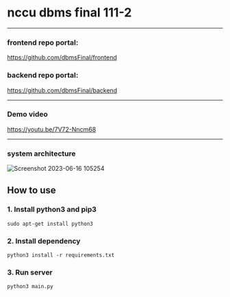 # nccu dbms final 111-2

***

### frontend repo portal: 
https://github.com/dbmsFinal/frontend
### backend repo portal:
https://github.com/dbmsFinal/backend

***
### Demo video
https://youtu.be/7V72-Nncm68

***
### system architecture
![Screenshot 2023-06-16 105254](https://github.com/dbmsFinal/documents/assets/64206644/5deec497-8428-4712-9ccd-07db158f6bc3)


## How to use

### 1. Install python3 and pip3
```
sudo apt-get install python3

```
### 2. Install dependency
```
python3 install -r requirements.txt
```
### 3. Run server
```
python3 main.py
```
